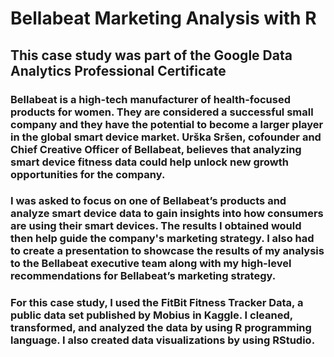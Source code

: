 # Bellabeat Marketing Analysis with R
## This case study was part of the Google Data Analytics Professional Certificate

### Bellabeat is a high-tech manufacturer of health-focused products for women. They are considered a successful small company and they have the potential to become a larger player in the global smart device market. Urška Sršen, cofounder and Chief Creative Officer of Bellabeat, believes that analyzing smart device fitness data could help unlock new growth opportunities for the company. 

### I was asked to focus on one of Bellabeat’s products and analyze smart device data to gain insights into how consumers are using their smart devices. The results I obtained would then help guide the company's marketing strategy. I also had to create a presentation to showcase the results of my analysis to the Bellabeat executive team along with my high-level recommendations for Bellabeat’s marketing strategy.

### For this case study, I used the FitBit Fitness Tracker Data, a public data set published by Mobius in Kaggle. I cleaned, transformed, and analyzed the data by using R programming language. I also created data visualizations by using RStudio. 

